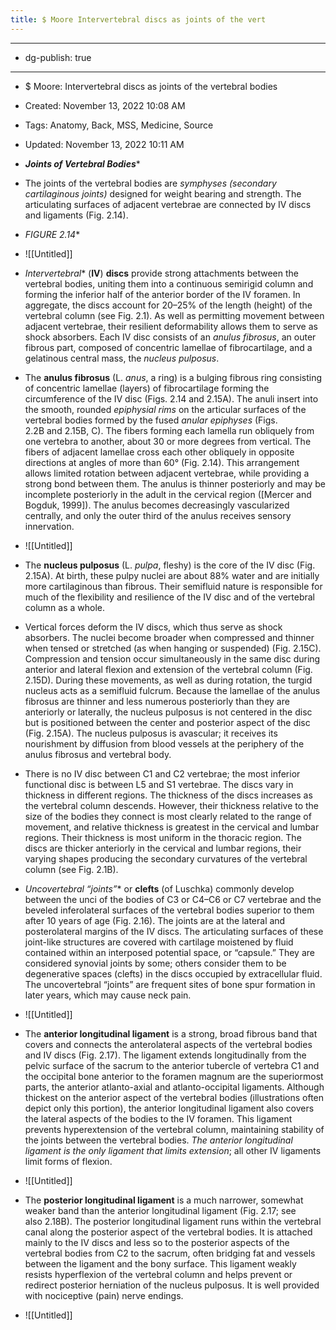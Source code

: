 ```yaml
---
title: $ Moore Intervertebral discs as joints of the vert
---
```


- --

- dg-publish: true

- --

- $ Moore: Intervertebral discs as joints of the vertebral bodies

- Created: November 13, 2022 10:08 AM

- Tags: Anatomy, Back, MSS, Medicine, Source

- Updated: November 13, 2022 10:11 AM

- ***Joints of Vertebral Bodies****

- The joints of the vertebral bodies are *symphyses (secondary cartilaginous joints)* designed for weight bearing and strength. The articulating surfaces of adjacent vertebrae are connected by IV discs and ligaments (Fig. 2.14).

- *FIGURE 2.14**

- ![[Untitled]]

- *Intervertebral** (**IV**) **discs** provide strong attachments between the vertebral bodies, uniting them into a continuous semirigid column and forming the inferior half of the anterior border of the IV foramen. In aggregate, the discs account for 20–25% of the length (height) of the vertebral column (see Fig. 2.1). As well as permitting movement between adjacent vertebrae, their resilient deformability allows them to serve as shock absorbers. Each IV disc consists of an *anulus fibrosus*, an outer fibrous part, composed of concentric lamellae of fibrocartilage, and a gelatinous central mass, the *nucleus pulposus*.

- The **anulus fibrosus** (L. *anus*, a ring) is a bulging fibrous ring consisting of concentric lamellae (layers) of fibrocartilage forming the circumference of the IV disc (Figs. 2.14 and 2.15A). The anuli insert into the smooth, rounded *epiphysial rims* on the articular surfaces of the vertebral bodies formed by the fused *anular epiphyses* (Figs. 2.2B and 2.15B, C). The fibers forming each lamella run obliquely from one vertebra to another, about 30 or more degrees from vertical. The fibers of adjacent lamellae cross each other obliquely in opposite directions at angles of more than 60° (Fig. 2.14). This arrangement allows limited rotation between adjacent vertebrae, while providing a strong bond between them. The anulus is thinner posteriorly and may be incomplete posteriorly in the adult in the cervical region ([Mercer and Bogduk, 1999]). The anulus becomes decreasingly vascularized centrally, and only the outer third of the anulus receives sensory innervation.

- ![[Untitled]]

- The **nucleus pulposus** (L. *pulpa*, fleshy) is the core of the IV disc (Fig. 2.15A). At birth, these pulpy nuclei are about 88% water and are initially more cartilaginous than fibrous. Their semifluid nature is responsible for much of the flexibility and resilience of the IV disc and of the vertebral column as a whole.

- Vertical forces deform the IV discs, which thus serve as shock absorbers. The nuclei become broader when compressed and thinner when tensed or stretched (as when hanging or suspended) (Fig. 2.15C). Compression and tension occur simultaneously in the same disc during anterior and lateral flexion and extension of the vertebral column (Fig. 2.15D). During these movements, as well as during rotation, the turgid nucleus acts as a semifluid fulcrum. Because the lamellae of the anulus fibrosus are thinner and less numerous posteriorly than they are anteriorly or laterally, the nucleus pulposus is not centered in the disc but is positioned between the center and posterior aspect of the disc (Fig. 2.15A). The nucleus pulposus is avascular; it receives its nourishment by diffusion from blood vessels at the periphery of the anulus fibrosus and vertebral body.

- There is no IV disc between C1 and C2 vertebrae; the most inferior functional disc is between L5 and S1 vertebrae. The discs vary in thickness in different regions. The thickness of the discs increases as the vertebral column descends. However, their thickness relative to the size of the bodies they connect is most clearly related to the range of movement, and relative thickness is greatest in the cervical and lumbar regions. Their thickness is most uniform in the thoracic region. The discs are thicker anteriorly in the cervical and lumbar regions, their varying shapes producing the secondary curvatures of the vertebral column (see Fig. 2.1B).

- *Uncovertebral “joints”** or **clefts** (of Luschka) commonly develop between the unci of the bodies of C3 or C4–C6 or C7 vertebrae and the beveled inferolateral surfaces of the vertebral bodies superior to them after 10 years of age (Fig. 2.16). The joints are at the lateral and posterolateral margins of the IV discs. The articulating surfaces of these joint-like structures are covered with cartilage moistened by fluid contained within an interposed potential space, or “capsule.” They are considered synovial joints by some; others consider them to be degenerative spaces (clefts) in the discs occupied by extracellular fluid. The uncovertebral “joints” are frequent sites of bone spur formation in later years, which may cause neck pain.

- ![[Untitled]]

- The **anterior longitudinal ligament** is a strong, broad fibrous band that covers and connects the anterolateral aspects of the vertebral bodies and IV discs (Fig. 2.17). The ligament extends longitudinally from the pelvic surface of the sacrum to the anterior tubercle of vertebra C1 and the occipital bone anterior to the foramen magnum are the superiormost parts, the anterior atlanto-axial and atlanto-occipital ligaments. Although thickest on the anterior aspect of the vertebral bodies (illustrations often depict only this portion), the anterior longitudinal ligament also covers the lateral aspects of the bodies to the IV foramen. This ligament prevents hyperextension of the vertebral column, maintaining stability of the joints between the vertebral bodies. *The anterior longitudinal ligament is the only ligament that limits extension*; all other IV ligaments limit forms of flexion.

- ![[Untitled]]

- The **posterior longitudinal ligament** is a much narrower, somewhat weaker band than the anterior longitudinal ligament (Fig. 2.17; see also 2.18B). The posterior longitudinal ligament runs within the vertebral canal along the posterior aspect of the vertebral bodies. It is attached mainly to the IV discs and less so to the posterior aspects of the vertebral bodies from C2 to the sacrum, often bridging fat and vessels between the ligament and the bony surface. This ligament weakly resists hyperflexion of the vertebral column and helps prevent or redirect posterior herniation of the nucleus pulposus. It is well provided with nociceptive (pain) nerve endings.

- ![[Untitled]]
